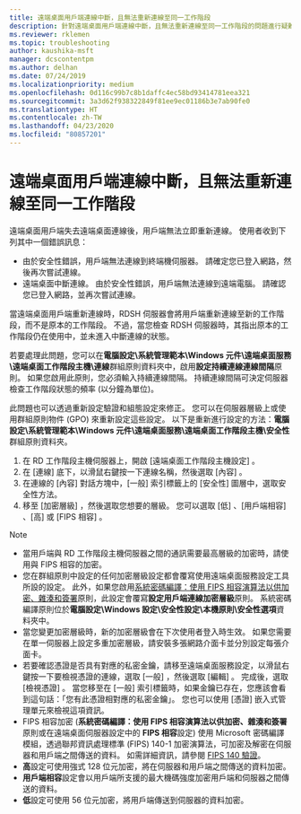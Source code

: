 ```yaml
---
title: 遠端桌面用戶端連線中斷，且無法重新連線至同一工作階段
description: 針對遠端桌面用戶端連線中斷，且無法重新連線至同一工作階段的問題進行疑難排解。
ms.reviewer: rklemen
ms.topic: troubleshooting
author: kaushika-msft
manager: dcscontentpm
ms.author: delhan
ms.date: 07/24/2019
ms.localizationpriority: medium
ms.openlocfilehash: 0d116c99b7c8b1daffc4ec58bd93414781eea321
ms.sourcegitcommit: 3a3d62f938322849f81ee9ec01186b3e7ab90fe0
ms.translationtype: HT
ms.contentlocale: zh-TW
ms.lasthandoff: 04/23/2020
ms.locfileid: "80857201"
---
```

# <a name="remote-desktop-client-disconnects-and-cant-reconnect-to-the-same-session"></a>遠端桌面用戶端連線中斷，且無法重新連線至同一工作階段

遠端桌面用戶端失去遠端桌面連線後，用戶端無法立即重新連線。 使用者收到下列其中一個錯誤訊息：

  - 由於安全性錯誤，用戶端無法連線到終端機伺服器。 請確定您已登入網路，然後再次嘗試連線。
  - 遠端桌面中斷連線。 由於安全性錯誤，用戶端無法連線到遠端電腦。 請確認您已登入網路，並再次嘗試連線。

當遠端桌面用戶端重新連線時，RDSH 伺服器會將用戶端重新連線至新的工作階段，而不是原本的工作階段。 不過，當您檢查 RDSH 伺服器時，其指出原本的工作階段仍在使用中，並未進入中斷連線的狀態。

若要處理此問題，您可以在**電腦設定\\系統管理範本\\Windows 元件\\遠端桌面服務\\遠端桌面工作階段主機\\連線**群組原則資料夾中，啟用**設定持續連線連線間隔**原則。 如果您啟用此原則，您必須輸入持續連線間隔。 持續連線間隔可決定伺服器檢查工作階段狀態的頻率 (以分鐘為單位)。

此問題也可以透過重新設定驗證和組態設定來修正。 您可以在伺服器層級上或使用群組原則物件 (GPO) 來重新設定這些設定。 以下是重新進行設定的方法：**電腦設定\\系統管理範本\\Windows 元件\\遠端桌面服務\\遠端桌面工作階段主機\\安全性**群組原則資料夾。

1. 在 RD 工作階段主機伺服器上，開啟 [遠端桌面工作階段主機設定]  。
2. 在 [連線]  底下，以滑鼠右鍵按一下連線名稱，然後選取 [內容]  。
3. 在連線的 [內容]  對話方塊中，[一般]  索引標籤上的 [安全性]  圖層中，選取安全性方法。
4. 移至 [加密層級]  ，然後選取您想要的層級。 您可以選取 [低]  、[用戶端相容]  、[高]  或 [FIPS 相容]  。

> [!NOTE]  
>  - 當用戶端與 RD 工作階段主機伺服器之間的通訊需要最高層級的加密時，請使用與 FIPS 相容的加密。
>  - 您在群組原則中設定的任何加密層級設定都會覆寫使用遠端桌面服務設定工具所設的設定。 此外，如果您啟用[系統密碼編譯：使用 FIPS 相容演算法以供加密、雜湊和簽署](https://docs.microsoft.com/windows/security/threat-protection/security-policy-settings/system-cryptography-use-fips-compliant-algorithms-for-encryption-hashing-and-signing)原則，此設定會覆寫**設定用戶端連線加密層級**原則。 系統密碼編譯原則位於**電腦設定\\Windows 設定\\安全性設定\\本機原則\\安全性選項**資料夾中。
>  - 當您變更加密層級時，新的加密層級會在下次使用者登入時生效。 如果您需要在單一伺服器上設定多重加密層級，請安裝多張網路介面卡並分別設定每張介面卡。
>  - 若要確認憑證是否具有對應的私密金鑰，請移至遠端桌面服務設定，以滑鼠右鍵按一下要檢視憑證的連線，選取 [一般]  ，然後選取 [編輯]  。 完成後，選取 [檢視憑證]  。 當您移至在 [一般]  索引標籤時，如果金鑰已存在，您應該會看到這句話：「您有此憑證相對應的私密金鑰」。 您也可以使用 [憑證] 嵌入式管理單元來檢視這項資訊。
>  - FIPS 相容加密 (**系統密碼編譯：使用 FIPS 相容演算法以供加密、雜湊和簽署**原則或在遠端桌面伺服器設定中的 **FIPS 相容**設定) 使用 Microsoft 密碼編譯模組，透過聯邦資訊處理標準 (FIPS) 140-1 加密演算法，可加密及解密在伺服器和用戶端之間傳送的資料。 如需詳細資訊，請參閱 [FIPS 140 驗證](https://docs.microsoft.com/windows/security/threat-protection/fips-140-validation)。
>  - **高**設定可使用強式 128 位元加密，將在伺服器和用戶端之間傳送的資料加密。
>  - **用戶端相容**設定會以用戶端所支援的最大機碼強度加密用戶端和伺服器之間傳送的資料。
>  - **低**設定可使用 56 位元加密，將用戶端傳送到伺服器的資料加密。
